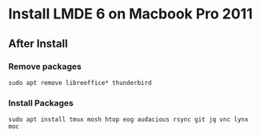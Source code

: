 # Install LMDE 6 on Macbook Pro 2011

## After Install 

### Remove packages
```
sudo apt remove libreoffice* thunderbird
```
### Install Packages
```
sudo apt install tmux mosh htop eog audacious rsync git jq vnc lynx moc
```





